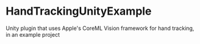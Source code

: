 # HandTrackingUnityExample
Unity plugin that uses Apple's CoreML Vision framework for hand tracking, in an example project
